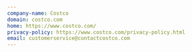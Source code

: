 ```yaml
---
company-name: Costco
domain: costco.com
home: https://www.costco.com/
privacy-policy: https://www.costco.com/privacy-policy.html
email: customerservice@contactcostco.com
---
```




